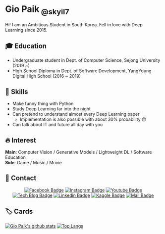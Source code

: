 # Gio Paik<sub> @skyil7</sub>
Hi! I am an Ambitious Student in South Korea. Fell in love with Deep Learning since 2015.

## 🎓 Education
- Undergraduate student in Dept. of Computer Science, Sejong University (2019 ~)
- High School Diploma in Dept. of Software Development, YangYoung Digital High School (2016 ~ 2019)

## 💪 Skills
- Make funny thing with Python
- Study Deep Learning far into the night
- Can pretend to understand almost every Deep Learning paper
    - Implementation is also possible with about 30% probability 😵
- Can talk about IT and future all day with you

## 🔥 Interest
**Main**: Computer Vision / Generative Models / Lightweight DL / Software Education   
**Side**: Game / Music / Movie

## 👋 Contact
<div align=center>

[![Facebook Badge](https://img.shields.io/badge/-Facebook-1877f2?style=flat-square&logo=facebook&logoColor=white&link=https://www.facebook.com/giopaik1/)](https://www.facebook.com/giopaik1/) 
[![Instagram Badge](https://img.shields.io/badge/-Instagram-E4405F?style=flat-square&logo=instagram&logoColor=white&link=https://www.instagram.com/giopaik/)](https://www.instagram.com/giopaik/) 
[![Youtube Badge](https://img.shields.io/badge/Youtube-ff0000?style=flat-square&logo=youtube&link=https://www.youtube.com/channel/UCsEF5EAdc5fTuRmkWcFjIhA)](https://www.youtube.com/channel/UCsEF5EAdc5fTuRmkWcFjIhA) 
[![Tech Blog Badge](http://img.shields.io/badge/-Tech%20blog-black?style=flat-square&logo=github&link=https://skyil.tistory.com/)](https://skyil.tistory.com/) 
[![Linkedin Badge](https://img.shields.io/badge/-LinkedIn-blue?style=flat-square&logo=Linkedin&logoColor=white&link=https://www.linkedin.com/in/giopaik/)](https://www.linkedin.com/in/giopaik/) 
[![Kaggle Badge](https://img.shields.io/badge/-Kaggle-20BEFF?style=flat-square&logo=Kaggle&logoColor=white&link=https://www.kaggle.com/skyil7/)](https://www.kaggle.com/skyil7/) 
[![Mail Badge](https://img.shields.io/badge/-Mail-d14836?style=flat-square&logo=Gmail&logoColor=white&link=mailto:giopaik@naver.com)](mailto:giopaik@naver.com)
</div>

## 🏷️ Cards
[![Gio Paik's github stats](https://github-readme-stats.vercel.app/api?username=skyil7&hide=issues&show_icons=true)](https://github.com/anuraghazra/github-readme-stats)
[![Top Langs](https://github-readme-stats.vercel.app/api/top-langs/?username=skyil7&layout=compact)](https://github.com/anuraghazra/github-readme-stats)
